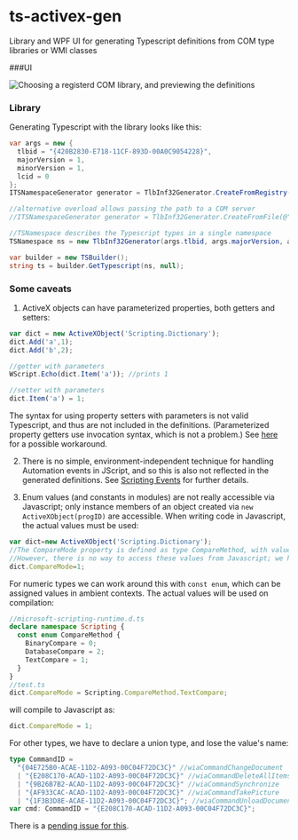 # ts-activex-gen
Library and WPF UI for generating Typescript definitions from COM type libraries or WMI classes

###UI

![Choosing a registerd COM library, and previewing the definitions](https://raw.githubusercontent.com/zspitz/ts-activex-gen/master/screenshot.png)

### Library

Generating Typescript with the library looks like this:

```csharp
var args = new {
  tlbid = "{420B2830-E718-11CF-893D-00A0C9054228}",
  majorVersion = 1,
  minorVersion = 1,
  lcid = 0
};
ITSNamespaceGenerator generator = TlbInf32Generator.CreateFromRegistry(args.tlbid, args.majorVersion, args.minorVersion, args.lcid);

//alternative overload allows passing the path to a COM server
//ITSNamespaceGenerator generator = TlbInf32Generator.CreateFromFile(@"c:\path\to\file.dll");

//TSNamespace describes the Typescript types in a single namespace
TSNamespace ns = new TlbInf32Generator(args.tlbid, args.majorVersion, args.minorVersion, args.lcid);

var builder = new TSBuilder();
string ts = builder.GetTypescript(ns, null);
```

### Some caveats
1. ActiveX objects can have parameterized properties, both getters and setters:

  ```javascript
  var dict = new ActiveXObject('Scripting.Dictionary');
  dict.Add('a',1);
  dict.Add('b',2);
  
  //getter with parameters
  WScript.Echo(dict.Item('a')); //prints 1
  
  //setter with parameters
  dict.Item('a') = 1;
  ```

  The syntax for using property setters with parameters is not valid Typescript, and thus are not included in the definitions. (Parameterized property getters use invocation syntax, which is not a problem.) See [here](https://github.com/Microsoft/TypeScript/issues/956#issuecomment-230396498) for a possible workaround.

2. There is no simple, environment-independent technique for handling Automation events in JScript, and so this is also not reflected in the generated definitions. See [Scripting Events](https://msdn.microsoft.com/en-us/library/ms974564.aspx?f=255&MSPPError=-2147217396) for further details.

3. Enum values (and constants in modules) are not really accessible via Javascript; only instance members of an object created via `new ActiveXObject(progID)` are accessible. When writing code in Javascript, the actual values must be used:
  ```javascript
  var dict=new ActiveXObject('Scripting.Dictionary');
  //The CompareMode property is defined as type CompareMethod, with values BinaryCompare = 0, DatabaseCompare = 2 and TextCompare = 1
  //However, there is no way to access these values from Javascript; we have to use the numeric literals instead
  dict.CompareMode=1;
  ```
  For numeric types we can work around this with `const enum`, which can be assigned values in ambient contexts. The actual values will be used on compilation:
  ```typescript
  //microsoft-scripting-runtime.d.ts
  declare namespace Scripting {
    const enum CompareMethod {
      BinaryCompare = 0;
      DatabaseCompare = 2;
      TextCompare = 1;
    }
  }
  //test.ts
  dict.CompareMode = Scripting.CompareMethod.TextCompare;
  ```
  will compile to Javascript as:
  ```javascript
  dict.CompareMode = 1;
  ```
  For other types, we have to declare a union type, and lose the value's name:
  ```typescript
  type CommandID = 
    "{04E725B0-ACAE-11D2-A093-00C04F72DC3C}" //wiaCommandChangeDocument
    | "{E208C170-ACAD-11D2-A093-00C04F72DC3C}" //wiaCommandDeleteAllItems
    | "{9B26B7B2-ACAD-11D2-A093-00C04F72DC3C}" //wiaCommandSynchronize
    | "{AF933CAC-ACAD-11D2-A093-00C04F72DC3C}" //wiaCommandTakePicture
    | "{1F3B3D8E-ACAE-11D2-A093-00C04F72DC3C}"; //wiaCommandUnloadDocument
  var cmd: CommandID = "{E208C170-ACAD-11D2-A093-00C04F72DC3C}";
  ```
  There is a [pending issue for this](https://github.com/Microsoft/TypeScript/issues/9729).
